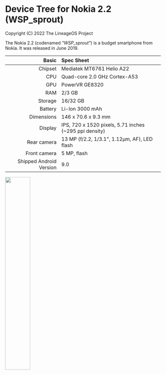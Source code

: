 # Device Tree for Nokia 2.2 (WSP_sprout)

Copyright (C) 2022 The LineageOS Project

The Nokia 2.2 (codenamed _"WSP_sprout"_) is a budget smartphone from Nokia.
It was released in June 2019.

| Basic                   | Spec Sheet                                             |
|------------------------:|:-------------------------------------------------------|
| Chipset                 | Mediatek MT6761 Helio A22                              |
| CPU                     | Quad-core 2.0 GHz Cortex-A53                           |
| GPU                     | PowerVR GE8320                                         |
| RAM                     | 2/3 GB                                                 |
| Storage                 | 16/32 GB                                               |
| Battery                 | Li-Ion 3000 mAh                                        |
| Dimensions              | 146 x 70.6 x 9.3 mm                                    |
| Display                 | IPS, 720 x 1520 pixels, 5.71 inches (~295 ppi density) |
| Rear camera             | 13 MP (f/2.2, 1/3.1", 1.12µm, AF), LED flash           |
| Front camera            | 5 MP, flash                                         |
| Shipped Android Version | 9.0                                                    |

<img src="https://user-images.githubusercontent.com/67373913/158577759-0dcbbfea-f287-4f97-ab3b-74371bed9958.png" width="40%">
